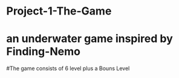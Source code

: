 # Project-1-The-Game
# an underwater game inspired by Finding-Nemo 
#The game consists of 6 level plus a Bouns Level
